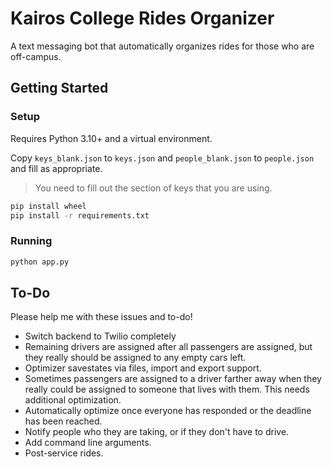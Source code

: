 # Kairos College Rides Organizer

A text messaging bot that automatically organizes rides for those who are off-campus.

## Getting Started

### Setup

Requires Python 3.10+ and a virtual environment.

Copy `keys_blank.json` to `keys.json` and `people_blank.json` to `people.json` and fill as appropriate.

> You need to fill out the section of keys that you are using.

```bash
pip install wheel
pip install -r requirements.txt
```

### Running

```bash
python app.py
```

## To-Do

Please help me with these issues and to-do!

* Switch backend to Twilio completely
* Remaining drivers are assigned after all passengers are assigned, but they really should be assigned to any empty cars left.
* Optimizer savestates via files, import and export support.
* Sometimes passengers are assigned to a driver farther away when they really could be assigned to someone that lives with them. This needs additional optimization.
* Automatically optimize once everyone has responded or the deadline has been reached.
* Notify people who they are taking, or if they don't have to drive.
* Add command line arguments.
* Post-service rides.
